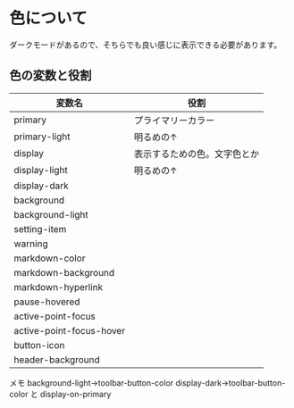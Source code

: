# 色について

ダークモードがあるので、そちらでも良い感じに表示できる必要があります。

## 色の変数と役割

| 変数名 | 役割 |
| ---- | ---- |
| primary | プライマリーカラー |
| primary-light | 明るめの↑ |
| display | 表示するための色。文字色とか |
| display-light | 明るめの↑ |
| display-dark |  |
| background |  |
| background-light |  |
| setting-item |  |
| warning |  |
| markdown-color |  |
| markdown-background |  |
| markdown-hyperlink |  |
| pause-hovered |  |
| active-point-focus |  |
| active-point-focus-hover |  |
| button-icon |  |
| header-background |  |

メモ
background-light→toolbar-button-color
display-dark→toolbar-button-color と display-on-primary
